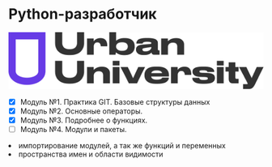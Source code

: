 <h1>Python-разработчик</h1>

![logo](/assets/image/Urban_University_log.png)


- [x] Модуль №1. Практика GIT. Базовые структуры данных
- [x] Модуль №2. Основные операторы.
- [x] Модуль №3. Подробнее о функциях.
- [ ] Модуль №4. Модули и пакеты.
<li>
импортирование модулей, а так же функций и переменных
</li>
<li>
пространства имен и области видимости
</li>

